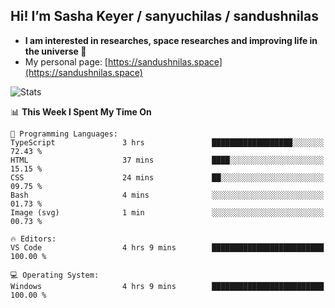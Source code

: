 ## Hi! I’m Sasha Keyer / sanyuchilas / sandushnilas

- **I am interested in researches, space researches and improving life in the universe 🌠**  
- My personal page: [https://sandushnilas.space](https://sandushnilas.space)

![Stats](https://github-readme-stats.vercel.app/api?username=sanyuchilas&show_icons=true&theme=react&hide=issues&count_private=true&layout=compact)

<!--START_SECTION:waka-->
📊 **This Week I Spent My Time On** 

```text
💬 Programming Languages: 
TypeScript               3 hrs               ██████████████████░░░░░░░   72.43 % 
HTML                     37 mins             ████░░░░░░░░░░░░░░░░░░░░░   15.15 % 
CSS                      24 mins             ██░░░░░░░░░░░░░░░░░░░░░░░   09.75 % 
Bash                     4 mins              ░░░░░░░░░░░░░░░░░░░░░░░░░   01.73 % 
Image (svg)              1 min               ░░░░░░░░░░░░░░░░░░░░░░░░░   00.73 % 

🔥 Editors: 
VS Code                  4 hrs 9 mins        █████████████████████████   100.00 % 

💻 Operating System: 
Windows                  4 hrs 9 mins        █████████████████████████   100.00 % 
```


<!--END_SECTION:waka-->
